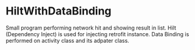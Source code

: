 # HiltWithDataBinding
Small program performing network hit and showing result in list.
Hilt (Dependency Inject) is used for injecting retrofit instance.
Data Binding is performed on activity class and its adpater class.
